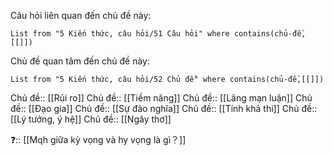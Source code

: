Câu hỏi liên quan đến chủ đề này:
```dataview
List from "5 Kiến thức, câu hỏi/51 Câu hỏi" where contains(chủ-đề,[[]]) 
```

Chủ đề quan tâm đến chủ đề này:
```dataview
List from "5 Kiến thức, câu hỏi/52 Chủ đề" where contains(chủ-đề,[[]]) 
```
Chủ đề:: [[Rủi ro]]
Chủ đề:: [[Tiềm năng]]
Chủ đề:: [[Lãng mạn luận]]
Chủ đề:: [[Đạo gia]]
Chủ đề:: [[Sự đảo nghĩa]]
Chủ đề:: [[Tính khả thi]] 
Chủ đề:: [[Lý tưởng, ý hệ]]
Chủ đề:: [[Ngây thơ]]

❓:: [[Mqh giữa kỳ vọng và hy vọng là gì？]]